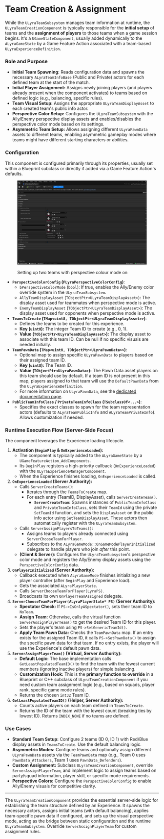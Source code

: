 # Team Creation & Assignment

While the `ULyraTeamSubsystem` manages team information at runtime, the `ULyraTeamCreationComponent` is typically responsible for the **initial setup** of teams and the **assignment of players** to those teams when a game session begins. It's a `UGameStateComponent`, usually added dynamically to the `ALyraGameState` by a Game Feature Action associated with a team-based `ULyraExperienceDefinition`.

### Role and Purpose

* **Initial Team Spawning:** Reads configuration data and spawns the necessary `ALyraTeamInfoBase` (Public and Private) actors for each defined team at the start of the match.
* **Initial Player Assignment:** Assigns newly joining players (and players already present when the component activates) to teams based on defined logic (e.g., balancing, specific rules).
* **Team Visual Setup:** Assigns the appropriate `ULyraTeamDisplayAsset` to each created team's public info actor.
* **Perspective Color Setup:** Configures the `ULyraTeamSubsystem` with the Ally/Enemy perspective display assets and enables/disables the perspective color mode based on its settings.
* **Asymmetric Team Setup:** Allows assigning different `ULyraPawnData` assets to different teams, enabling asymmetric gameplay modes where teams might have different starting characters or abilities.

### Configuration

This component is configured primarily through its properties, usually set within a Blueprint subclass or directly if added via a Game Feature Action's defaults.

<figure><img src="../../.gitbook/assets/image (22).png" alt=""><figcaption><p>Setting up two teams with perspective colour mode on</p></figcaption></figure>

* **`PerspectiveColorConfig` (`FLyraPerspectiveColorConfig`)**:
  * `bPerspectiveColorMode` (`bool`): If true, enables the Ally/Enemy color override system in the `ULyraTeamSubsystem`.
  * `AllyTeamDisplayAsset` (`TObjectPtr<ULyraTeamDisplayAsset>`): The display asset used for teammates when perspective mode is active.
  * `EnemyTeamDisplayAsset` (`TObjectPtr<ULyraTeamDisplayAsset>`): The display asset used for opponents when perspective mode is active.
* **`TeamsToCreate` (`TMap<uint8, TObjectPtr<ULyraTeamDisplayAsset>>`)**:
  * Defines the teams to be created for this experience.
  * **Key (`uint8`):** The integer Team ID to create (e.g., 0, 1).
  * **Value (`TObjectPtr<ULyraTeamDisplayAsset>`):** The display asset to associate with this team ID. Can be null if no specific visuals are needed initially.
* **`TeamPawnData` (`TMap<uint8, TObjectPtr<ULyraPawnData>>`)**:
  * Optional map to assign specific `ULyraPawnData` to players based on their assigned team ID.
  * **Key (`uint8`):** The Team ID.
  * **Value (`TObjectPtr<ULyraPawnData>`):** The Pawn Data asset players on this team should use by default. If a team ID is not present in this map, players assigned to that team will use the `DefaultPawnData` from the `ULyraExperienceDefinition`.
  * For more information on `ULyraPawnData`, see the [dedicated documentation page](../gameframework-and-experience/experience-primary-assets/lyrapawndata.md).
* **`PublicTeamInfoClass` / `PrivateTeamInfoClass` (`TSubclassOf<...>`)**:
  * Specifies the exact classes to spawn for the team representation actors (defaults to `ALyraTeamPublicInfo` and `ALyraTeamPrivateInfo`). Allows customization if needed.

### Runtime Execution Flow (Server-Side Focus)

The component leverages the Experience loading lifecycle.

1. **Activation (`BeginPlay` & `OnExperienceLoaded`):**
   * The component is typically added to the `ALyraGameState` by a `UGameFeatureAction_AddComponents`.
   * Its `BeginPlay` registers a high-priority callback (`OnExperienceLoaded`) with the `ULyraExperienceManagerComponent`.
   * When the Experience finishes loading, `OnExperienceLoaded` is called.
2. **`OnExperienceLoaded` (Server Authority):**
   * Calls `ServerCreateTeams()`:
     * Iterates through the `TeamsToCreate` map.
     * For each entry (TeamID, DisplayAsset), calls `ServerCreateTeam()`.
       * **`ServerCreateTeam`:** Spawns instances of `PublicTeamInfoClass` and `PrivateTeamInfoClass`, sets their `TeamId` using the private `SetTeamId` function, and sets the `DisplayAsset` on the public info actor using `SetTeamDisplayAsset`. These actors then automatically register with the `ULyraTeamSubsystem`.
   * Calls `ServerAssignPlayersToTeams()`:
     * Assigns teams to players already connected using `ServerChooseTeamForPlayer`.
     * Subscribes to the `ALyraGameMode::OnGameModePlayerInitialized` delegate to handle players who join _after_ this point.
   * **(Client & Server):** Configures the `ULyraTeamSubsystem`'s perspective color mode and registers the Ally/Enemy display assets using the `PerspectiveColorConfig` data.
3. **`OnPlayerInitialized` (Server Authority):**
   * Callback executed when `ALyraGameMode` finishes initializing a new player controller (after `BeginPlay` and Experience load).
   * Gets the associated `ALyraPlayerState`.
   * Calls `ServerChooseTeamForPlayer(LyraPS)`.
   * Broadcasts its own `OnPlayerTeamAssigned` delegate.
4. **`ServerChooseTeamForPlayer(ALyraPlayerState* PS)` (Server Authority):**
   * **Spectator Check:** If `PS->IsOnlyASpectator()`, sets their team ID to `NoTeam`.
   * **Assign Team:** Otherwise, calls the virtual function `ServerAssignPlayerTeam()` to get the desired Team ID for this player.
   * Sets the player's team using `PS->SetGenericTeamId()`.
   * **Apply Team Pawn Data:** Checks the `TeamPawnData` map. If an entry exists for the assigned Team ID, it calls `PS->SetPawnData()` to assign the specific pawn data for that team. If no entry exists, the player will use the Experience's default pawn data.
5. **`ServerAssignPlayerTeam()` (Virtual, Server Authority):**
   * **Default Logic:** The base implementation calls `GetLeastPopulatedTeamID()` to find the team with the fewest current members (ignoring inactive players) for simple balancing.
   * **Customization Hook:** This is the **primary function to override** in a Blueprint or C++ subclass of `ULyraTeamCreationComponent` if you need custom team assignment logic (e.g., based on squads, player rank, specific game mode rules).
   * Returns the chosen `int32` Team ID.
6. **`GetLeastPopulatedTeamID()` (Helper, Server Authority):**
   * Counts active players on each team defined in `TeamsToCreate`.
   * Returns the ID of the team with the lowest count (breaking ties by lowest ID). Returns `INDEX_NONE` if no teams are defined.

### Use Cases

* **Standard Team Setup:** Configure 2 teams (ID 0, ID 1) with Red/Blue display assets in `TeamsToCreate`. Use the default balancing logic.
* **Asymmetric Modes:** Configure teams and optionally assign different `ULyraPawnData` assets via the `TeamPawnData` map (e.g., Team 0 uses `PawnData_Attackers`, Team 1 uses `PawnData_Defenders`).
* **Custom Assignment:** Subclass `ULyraTeamCreationComponent`, override `ServerAssignPlayerTeam`, and implement logic to assign teams based on party/squad information, player skill, or specific mode requirements.
* **Perspective Colors:** Configure the `PerspectiveColorConfig` to enable Ally/Enemy visuals for competitive clarity.

***

The `ULyraTeamCreationComponent` provides the essential server-side logic for establishing the team structure defined by an Experience. It spawns the necessary actors, assigns initial teams (with default balancing), applies team-specific pawn data if configured, and sets up the visual perspective mode, acting as the bridge between static configuration and the runtime `ULyraTeamSubsystem`. Override `ServerAssignPlayerTeam` for custom assignment rules.
